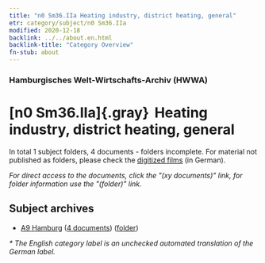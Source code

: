 ```yaml
---
title: "n0 Sm36.IIa Heating industry, district heating, general"
etr: category/subject/n0 Sm36.IIa
modified: 2020-12-18
backlink: ../../about.en.html
backlink-title: "Category Overview"
fn-stub: about
---
```


### Hamburgisches Welt-Wirtschafts-Archiv (HWWA)
# [n0 Sm36.IIa]{.gray}&#8201; Heating industry, district heating, general&#160; 





In total 1 subject folders, 4 documents - folders incomplete.
For material not published as folders, please check the [digitized films](/film/h1_sh) (in German).

_For direct access to the documents, click the "(xy documents)" link, for folder information use the "(folder)" link._

## Subject archives


- [A9 Hamburg](../../../geo/about.en.html#A9) (<a href="https://dfg-viewer.de/show/?tx_dlf[id]=https://pm20.zbw.eu/mets/sh/1409xx/140905/1458xx/145833/public.mets.en.xml" target="_blank">4 documents</a>) ([folder](http://purl.org/pressemappe20/folder/sh/140905,145833))


_* The English category label is an unchecked automated translation of the German label._

